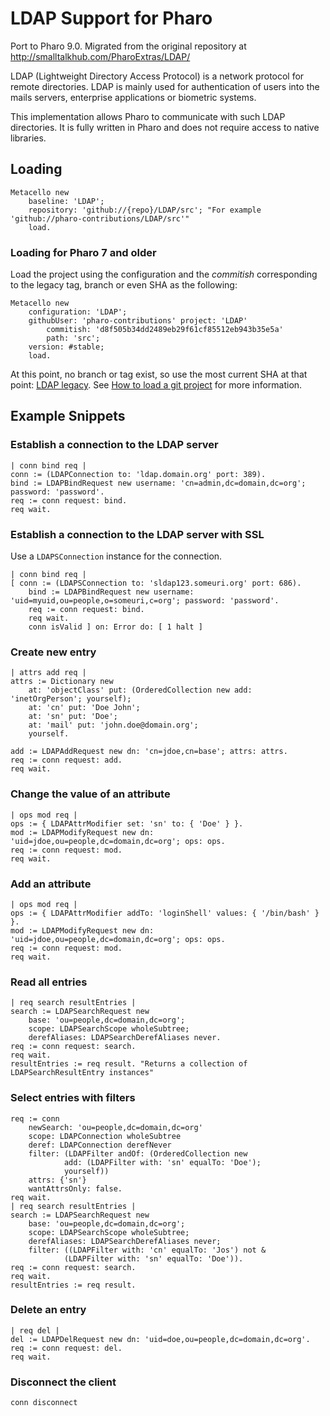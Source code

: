 
# LDAP Support for Pharo

Port to Pharo 9.0. Migrated from the original repository at http://smalltalkhub.com/PharoExtras/LDAP/

LDAP (Lightweight Directory Access Protocol) is a network protocol for remote directories. LDAP is mainly used for authentication of users into the mails servers, enterprise applications or biometric systems.

This implementation allows Pharo to communicate with such LDAP directories. It is fully written in Pharo and does not require access to native libraries.


## Loading
```Smalltalk
Metacello new
 	baseline: 'LDAP';
 	repository: 'github://{repo}/LDAP/src'; "For example 'github://pharo-contributions/LDAP/src'"
	load.
```
### Loading for Pharo 7 and older
Load the project using the configuration and the *commitish* corresponding to the legacy tag, branch or even SHA as the following:
```Smalltalk
Metacello new
 	configuration: 'LDAP';
	githubUser: 'pharo-contributions' project: 'LDAP' 
		commitish: 'd8f505b34dd2489eb29f61cf85512eb943b35e5a' 
		path: 'src';
	version: #stable;
	load.
```
At this point, no branch or tag exist, so use the most current SHA at that point: [LDAP legacy](https://github.com/pharo-contributions/LDAP/tree/d8f505b34dd2489eb29f61cf85512eb943b35e5a).
See [How to load a git project](https://github.com/pharo-open-documentation/pharo-wiki/blob/master/General/Baselines.md#how-to-load-a-git-project-using-its-baseline) for more information.

## Example Snippets

### Establish a connection to the LDAP server
```Smalltalk
| conn bind req |
conn := (LDAPConnection to: 'ldap.domain.org' port: 389).
bind := LDAPBindRequest new username: 'cn=admin,dc=domain,dc=org'; password: 'password'.
req := conn request: bind.
req wait.
```

### Establish a connection to the LDAP server with SSL
Use a `LDAPSConnection` instance for the connection.
```Smalltalk
| conn bind req |
[ conn := (LDAPSConnection to: 'sldap123.someuri.org' port: 686).
	bind := LDAPBindRequest new username: 'uid=myuid,ou=people,o=someuri,c=org'; password: 'password'.
	req := conn request: bind.
	req wait.
	conn isValid ] on: Error do: [ 1 halt ]
```


### Create new entry
```Smalltalk
| attrs add req |
attrs := Dictionary new
    at: 'objectClass' put: (OrderedCollection new add: 'inetOrgPerson'; yourself);
    at: 'cn' put: 'Doe John';
    at: 'sn' put: 'Doe';
    at: 'mail' put: 'john.doe@domain.org';
    yourself.

add := LDAPAddRequest new dn: 'cn=jdoe,cn=base'; attrs: attrs.
req := conn request: add.
req wait.
```

### Change the value of an attribute
```Smalltalk
| ops mod req |
ops := { LDAPAttrModifier set: 'sn' to: { 'Doe' } }.
mod := LDAPModifyRequest new dn: 'uid=jdoe,ou=people,dc=domain,dc=org'; ops: ops.
req := conn request: mod.
req wait.
```

### Add an attribute
```Smalltalk
| ops mod req |
ops := { LDAPAttrModifier addTo: 'loginShell' values: { '/bin/bash' } }.
mod := LDAPModifyRequest new dn: 'uid=jdoe,ou=people,dc=domain,dc=org'; ops: ops.
req := conn request: mod.
req wait.
```

### Read all entries
```Smalltalk
| req search resultEntries |
search := LDAPSearchRequest new 
	base: 'ou=people,dc=domain,dc=org'; 
	scope: LDAPSearchScope wholeSubtree; 
	derefAliases: LDAPSearchDerefAliases never.
req := conn request: search.
req wait.
resultEntries := req result. "Returns a collection of LDAPSearchResultEntry instances"
```

### Select entries with filters
```Smalltalk
req := conn
    newSearch: 'ou=people,dc=domain,dc=org'
    scope: LDAPConnection wholeSubtree
    deref: LDAPConnection derefNever
    filter: (LDAPFilter andOf: (OrderedCollection new 
            add: (LDAPFilter with: 'sn' equalTo: 'Doe'); 
            yourself))
    attrs: {'sn'}
    wantAttrsOnly: false.
req wait.
| req search resultEntries |
search := LDAPSearchRequest new 
	base: 'ou=people,dc=domain,dc=org'; 
	scope: LDAPSearchScope wholeSubtree; 
	derefAliases: LDAPSearchDerefAliases never;
	filter: ((LDAPFilter with: 'cn' equalTo: 'Jos') not &
			(LDAPFilter with: 'sn' equalTo: 'Doe')).
req := conn request: search.
req wait.
resultEntries := req result.
```

### Delete an entry
```Smalltalk
| req del |
del := LDAPDelRequest new dn: 'uid=doe,ou=people,dc=domain,dc=org'.
req := conn request: del.
req wait.
```

### Disconnect the client
```Smalltalk
conn disconnect
```
